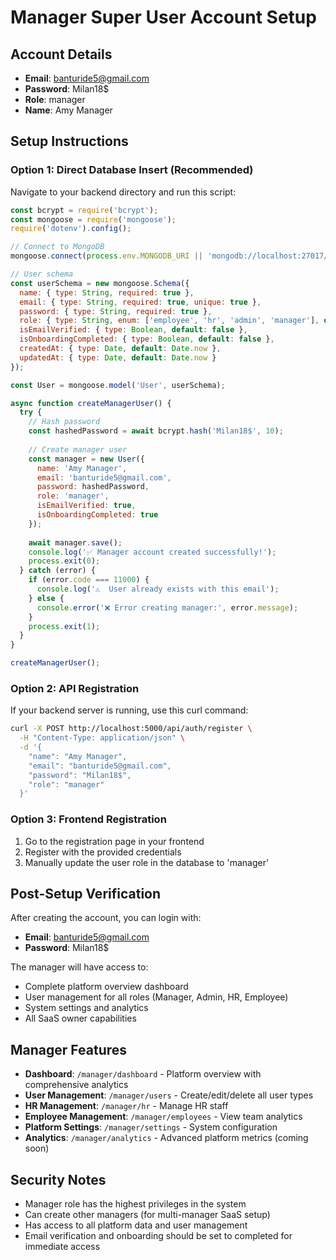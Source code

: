 # Manager Super User Account Setup

## Account Details
- **Email**: banturide5@gmail.com
- **Password**: Milan18$
- **Role**: manager
- **Name**: Amy Manager

## Setup Instructions

### Option 1: Direct Database Insert (Recommended)
Navigate to your backend directory and run this script:

```javascript
const bcrypt = require('bcrypt');
const mongoose = require('mongoose');
require('dotenv').config();

// Connect to MongoDB
mongoose.connect(process.env.MONGODB_URI || 'mongodb://localhost:27017/wellness-app');

// User schema
const userSchema = new mongoose.Schema({
  name: { type: String, required: true },
  email: { type: String, required: true, unique: true },
  password: { type: String, required: true },
  role: { type: String, enum: ['employee', 'hr', 'admin', 'manager'], default: 'employee' },
  isEmailVerified: { type: Boolean, default: false },
  isOnboardingCompleted: { type: Boolean, default: false },
  createdAt: { type: Date, default: Date.now },
  updatedAt: { type: Date, default: Date.now }
});

const User = mongoose.model('User', userSchema);

async function createManagerUser() {
  try {
    // Hash password
    const hashedPassword = await bcrypt.hash('Milan18$', 10);
    
    // Create manager user
    const manager = new User({
      name: 'Amy Manager',
      email: 'banturide5@gmail.com',
      password: hashedPassword,
      role: 'manager',
      isEmailVerified: true,
      isOnboardingCompleted: true
    });
    
    await manager.save();
    console.log('✅ Manager account created successfully!');
    process.exit(0);
  } catch (error) {
    if (error.code === 11000) {
      console.log('⚠️  User already exists with this email');
    } else {
      console.error('❌ Error creating manager:', error.message);
    }
    process.exit(1);
  }
}

createManagerUser();
```

### Option 2: API Registration
If your backend server is running, use this curl command:

```bash
curl -X POST http://localhost:5000/api/auth/register \
  -H "Content-Type: application/json" \
  -d '{
    "name": "Amy Manager", 
    "email": "banturide5@gmail.com",
    "password": "Milan18$",
    "role": "manager"
  }'
```

### Option 3: Frontend Registration
1. Go to the registration page in your frontend
2. Register with the provided credentials
3. Manually update the user role in the database to 'manager'

## Post-Setup Verification

After creating the account, you can login with:
- **Email**: banturide5@gmail.com
- **Password**: Milan18$

The manager will have access to:
- Complete platform overview dashboard
- User management for all roles (Manager, Admin, HR, Employee)
- System settings and analytics
- All SaaS owner capabilities

## Manager Features
- **Dashboard**: `/manager/dashboard` - Platform overview with comprehensive analytics
- **User Management**: `/manager/users` - Create/edit/delete all user types
- **HR Management**: `/manager/hr` - Manage HR staff
- **Employee Management**: `/manager/employees` - View team analytics
- **Platform Settings**: `/manager/settings` - System configuration
- **Analytics**: `/manager/analytics` - Advanced platform metrics (coming soon)

## Security Notes
- Manager role has the highest privileges in the system
- Can create other managers (for multi-manager SaaS setup)
- Has access to all platform data and user management
- Email verification and onboarding should be set to completed for immediate access